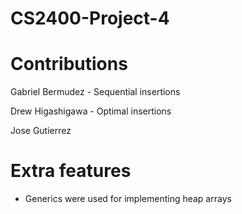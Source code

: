 # CS2400-Project-4

# Contributions
Gabriel Bermudez - Sequential insertions

Drew Higashigawa - Optimal insertions

Jose Gutierrez

# Extra features
- Generics were used for implementing heap arrays
